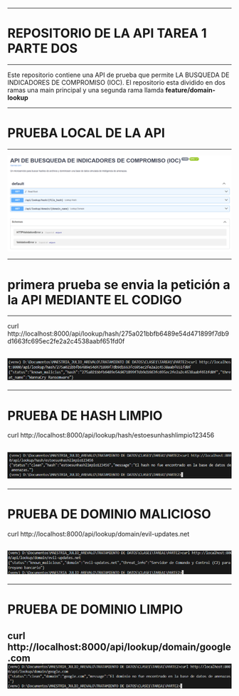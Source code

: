 -----------------------------------------------------------------------
# REPOSITORIO DE LA API TAREA 1 PARTE DOS
-----------------------------------------------------------------------

Este repositorio contiene una API de prueba que permite LA BUSQUEDA DE INDICADORES DE COMPROMISO (IOC). El repositorio esta dividido en dos ramas una main principal y una segunda rama llamda **feature/domain-lookup**

-----------------------------------------------------------------------
# PRUEBA LOCAL DE LA API
-----------------------------------------------------------------------
![alt text](image.png)

-----------------------------------------------------------------------
# primera prueba se envia la petición a la API MEDIANTE EL CODIGO
-----------------------------------------------------------------------
curl http://localhost:8000/api/lookup/hash/275a021bbfb6489e54d471899f7db9d1663fc695ec2fe2a2c4538aabf651fd0f

![alt text](image-1.png)
-----------------------------------------------------------------------
-----------------------------------------------------------------------
# PRUEBA DE HASH LIMPIO

curl http://localhost:8000/api/lookup/hash/estoesunhashlimpio123456

![alt text](image-2.png)
-----------------------------------------------------------------------
-----------------------------------------------------------------------
# PRUEBA DE DOMINIO MALICIOSO

curl http://localhost:8000/api/lookup/domain/evil-updates.net

![alt text](image-3.png)
-----------------------------------------------------------------------
-----------------------------------------------------------------------
# PRUEBA DE DOMINIO LIMPIO
curl http://localhost:8000/api/lookup/domain/google.com
![alt text](image-5.png)
-----------------------------------------------------------------------